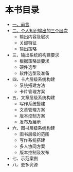# 本书目录

- [一、前言][1]
- [二、个人知识输出的三个层次][2]
	- 输出内容及层次
	- 关键特征
	- 输出策略
- 三、输出系统的构建要求
	- 根据策略谈要求
	- 硬件选型
	- 软件选型及准备
- 四、卡片层级系统构建
	- 系统搭建方法
	- 卡片管理方案
- 五、文章层级系统构建
	- 写作系统搭建
	- 文章管理方案
	- 版本控制方案
	- 发布及展示
- 六、图书层级系统构建
	- 图书层级的范围
	- 写作系统搭建
	- 多人协同方案
	- 版本控制及发布
- 七、示范案例
- 八、更多资源

[1]:	01_preface.md
[2]:	2_system_principle/README.md "二、个人知识输出的三个层次"